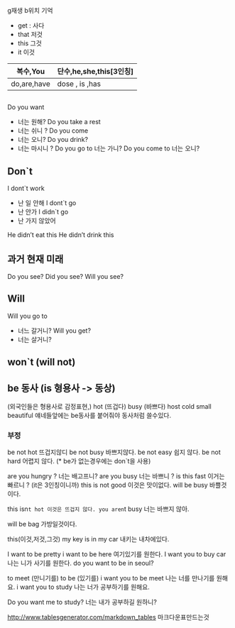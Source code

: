 g재생 b위치 기억

* get : 사다
* that 저것
* this 그것
* it 이것

| 복수,You | 단수,he,she,this[3인칭] |
|----------|--------------------|
| do,are,have   | dose , is ,has       |

##

Do you want
* 너는 원해?
Do you take a rest
* 너는 쉬니 ?
Do you come
* 너는 오니?
Do you drink?
* 너는 마시니 ?
Do you go to
너는 가니?
Do you come to
너는 오니?
## Don`t
I dont`t work
* 난 일 안해
I dont`t go
* 난 안가
I didn`t go
* 난 가지 않았어

He didn’t eat this
He didn’t drink this

## 과거 현재 미래
Do you see?
Did you see?
Will you see?

## Will
Will you go to
* 너느 갈거니?
Will you get?
* 너는 살거니?


## won`t (will not)

## be 동사 (is 형용사 -> 동상)
(외국인들은 형용사로 감정표현,)
hot (뜨겁다)
busy (바쁘다)
host
cold
small
beautiful
얘네들앞에는 be동사를 붙어줘야 동사처럼 쓸수있다.

### 부정
be not hot 뜨겁지않디
be not busy 바쁘지않다.
be not easy 쉽지 않다.
be not hard 어렵지 않다.
(* be가 없는경우에는 don`t을 사용)

are you hungry ? 너는 배고프니?
are you busy 너는 바쁘니 ?
is this fast 이거는 빠르니 ? (it은 3인칭이니까)
this is not good 이것은 맛이없다.
will be busy 바쁠것이다.

this isn`t hot 이것은 뜨겁지 않다.
you aren`t busy 너는 바쁘지 않아.

will be bag 가방일것이다.

this(이것,저것,그것)
my key is in my car 내키는 내차에있다.

I want to be pretty
i want to be here 여기있기를 원한다.
I want you to buy car 나는 니가 사기를 원한다.
do you want to be in seoul?

to meet (만니기를)
to be (있기를)
i want you to be meet 나는 너를 만나기를 원해요.
i want you to study 나는 너가 공부하기를 원해요.

Do you want me to study? 너는 내가 공부하길 원하니?

http://www.tablesgenerator.com/markdown_tables 마크다운표만드는것
